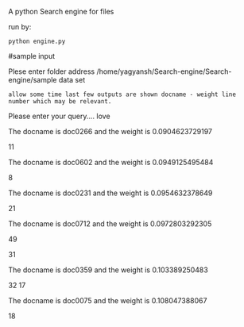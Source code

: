 A python Search engine for files

run by:
```
python engine.py
```
#sample input

Plese enter folder address 
/home/yagyansh/Search-engine/Search-engine/sample data set

`allow some time
last few outputs are shown
docname - weight
line number which may be relevant.
`

Please enter your query.... love

The docname is doc0266 and the weight is 0.0904623729197

11

The docname is doc0602 and the weight is 0.0949125495484

8

The docname is doc0231 and the weight is 0.0954632378649

21

The docname is doc0712 and the weight is 0.0972803292305

49

31

The docname is doc0359 and the weight is 0.103389250483

32
17

The docname is doc0075 and the weight is 0.108047388067

18
